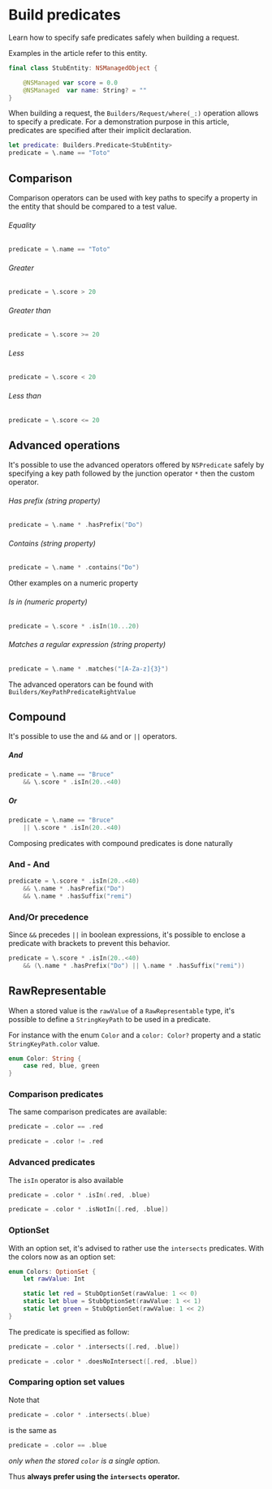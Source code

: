 # Build predicates

Learn how to specify safe predicates safely when building a request.

Examples in the article refer to this entity.

```swift
final class StubEntity: NSManagedObject {

    @NSManaged var score = 0.0
    @NSManaged  var name: String? = ""
}
```

When building a request, the ``Builders/Request/where(_:)`` operation allows to specify a predicate. For a demonstration purpose in this article, predicates are specified after their implicit declaration.

```swift
let predicate: Builders.Predicate<StubEntity>
predicate = \.name == "Toto"
```

## Comparison

Comparison operators can be used with key paths to specify a property in the entity that should be compared to a test value.

 ###### Equality

```swift
predicate = \.name == "Toto"
```

###### Greater

```swift
predicate = \.score > 20
```

###### Greater than

```swift
predicate = \.score >= 20
```

###### Less

```swift
predicate = \.score < 20
```

###### Less than

```swift
predicate = \.score <= 20
```

## Advanced operations
It's possible to use the advanced operators offered by `NSPredicate` safely by specifying a key path followed by the junction operator `*` then the custom operator.

###### Has prefix (string property)

```swift
predicate = \.name * .hasPrefix("Do")
```

###### Contains (string property)

```swift
predicate = \.name * .contains("Do")
```

Other examples on a numeric property

###### Is in (numeric property)

```swift
predicate = \.score * .isIn(10...20)
```

###### Matches a regular expression (string property)

```swift
predicate = \.name * .matches("[A-Za-z]{3}")
```

The advanced operators can be found with ``Builders/KeyPathPredicateRightValue``

## Compound
It's possible to use the and `&&` and or `||` operators.

##### And

```swift
predicate = \.name == "Bruce"
    && \.score * .isIn(20..<40)
```

##### Or

```swift
predicate = \.name == "Bruce"
    || \.score * .isIn(20..<40)
```

Composing predicates with compound predicates is done naturally

### And - And

```swift
predicate = \.score * .isIn(20..<40)
    && \.name * .hasPrefix("Do")
    && \.name * .hasSuffix("remi")
```

### And/Or precedence
Since `&&` precedes `||` in boolean expressions, it's possible to enclose a predicate with brackets to prevent this behavior.

```swift
predicate = \.score * .isIn(20..<40)
    && (\.name * .hasPrefix("Do") || \.name * .hasSuffix("remi"))
```

## RawRepresentable
When a stored value is the `rawValue` of a `RawRepresentable` type, it's possible to define a ``StringKeyPath`` to be used in a predicate.

For instance with the enum `Color` and a `color: Color?` property and a static `StringKeyPath.color` value.

```swift
enum Color: String {
    case red, blue, green
}
```

### Comparison predicates

The same comparison predicates are available:

```swift
predicate = .color == .red
```

```swift
predicate = .color != .red
```

### Advanced predicates
The `isIn` operator is also available

```swift
predicate = .color * .isIn(.red, .blue)
```

```swift
predicate = .color * .isNotIn([.red, .blue])
```

### OptionSet

With an option set, it's advised to rather use the `intersects` predicates.
With the colors now as an option set:

```swift
enum Colors: OptionSet {
    let rawValue: Int

    static let red = StubOptionSet(rawValue: 1 << 0)
    static let blue = StubOptionSet(rawValue: 1 << 1)
    static let green = StubOptionSet(rawValue: 1 << 2)
}
```

The predicate is specified as follow:

```swift
predicate = .color * .intersects([.red, .blue])
```

```swift
predicate = .color * .doesNoIntersect([.red, .blue])
```

### Comparing option set values

Note that
```swift
predicate = .color * .intersects(.blue)
```

is the same as

```swift
predicate = .color == .blue
```
*only when the stored `color` is a single option*. 

Thus **always prefer using the `intersects` operator.**
